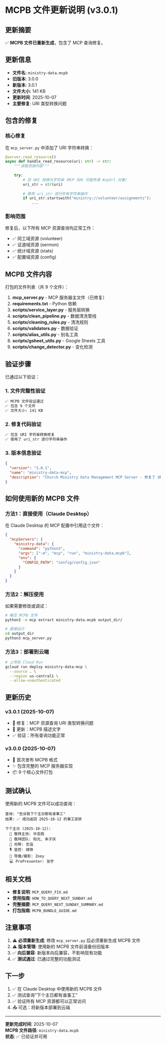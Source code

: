 # MCPB 文件更新说明 (v3.0.1)

## 更新摘要

✅ **MCPB 文件已重新生成**，包含了 MCP 查询修复。

## 更新信息

- **文件名**: `ministry-data.mcpb`
- **旧版本**: 3.0.0
- **新版本**: 3.0.1
- **文件大小**: 141 KB
- **更新时间**: 2025-10-07
- **主要修复**: URI 类型转换问题

## 包含的修复

### 核心修复
在 `mcp_server.py` 中添加了 URI 字符串转换：

```python
@server.read_resource()
async def handle_read_resource(uri: str) -> str:
    """读取资源内容"""
    
    try:
        # 将 URI 转换为字符串（MCP SDK 可能传递 AnyUrl 对象）
        uri_str = str(uri)
        
        # 使用 uri_str 进行所有字符串操作
        if uri_str.startswith("ministry://volunteer/assignments"):
            ...
```

### 影响范围
修复后，以下所有 MCP 资源查询均正常工作：
- ✅ 同工域资源 (volunteer)
- ✅ 证道域资源 (sermon)
- ✅ 统计域资源 (stats)
- ✅ 配置域资源 (config)

## MCPB 文件内容

打包的文件列表（共 9 个文件）：

1. **mcp_server.py** - MCP 服务器主文件（已修复）
2. **requirements.txt** - Python 依赖
3. **scripts/service_layer.py** - 服务层转换
4. **scripts/clean_pipeline.py** - 数据清洗管线
5. **scripts/cleaning_rules.py** - 清洗规则
6. **scripts/validators.py** - 数据验证
7. **scripts/alias_utils.py** - 别名工具
8. **scripts/gsheet_utils.py** - Google Sheets 工具
9. **scripts/change_detector.py** - 变化检测

## 验证步骤

已通过以下验证：

### 1. 文件完整性验证
```bash
✅ MCPB 文件验证通过
✅ 包含 9 个文件
✅ 文件大小: 141 KB
```

### 2. 修复代码验证
```bash
✅ 包含 URI 字符串转换修复
✅ 使用了 uri_str 进行字符串操作
```

### 3. 版本信息验证
```json
{
  "version": "3.0.1",
  "name": "ministry-data-mcp",
  "description": "Church Ministry Data Management MCP Server - 修复了 URI 查询问题"
}
```

## 如何使用新的 MCPB 文件

### 方法1：直接使用（Claude Desktop）

在 Claude Desktop 的 MCP 配置中引用这个文件：

```json
{
  "mcpServers": {
    "ministry-data": {
      "command": "python3",
      "args": ["-m", "mcp", "run", "ministry-data.mcpb"],
      "env": {
        "CONFIG_PATH": "config/config.json"
      }
    }
  }
}
```

### 方法2：解压使用

如果需要修改或调试：

```bash
# 解压 MCPB 文件
python3 -m mcp extract ministry-data.mcpb output_dir/

# 直接运行
cd output_dir
python3 mcp_server.py
```

### 方法3：部署到云端

```bash
# 上传到 Cloud Run
gcloud run deploy ministry-data-mcp \
  --source . \
  --region us-central1 \
  --allow-unauthenticated
```

## 更新历史

### v3.0.1 (2025-10-07)
- 🐛 修复：MCP 资源查询 URI 类型转换问题
- 📝 更新：MCPB 描述文字
- ✅ 验证：所有查询功能正常

### v3.0.0 (2025-10-07)
- 🎉 首次发布 MCPB 格式
- ✨ 包含完整的 MCP 服务器实现
- 📦 9 个核心文件打包

## 测试确认

使用新的 MCPB 文件可以成功查询：

```
查询: "告诉我下个主日都有谁事工"
结果: ✅ 成功返回 2025-10-12 的事工安排

下个主日 (2025-10-12):
  🎵 敬拜主领: 华亚西
  🎵 敬拜团队: 阳光, 朱子庆
  🎹 司琴: 忠涵
  🎙️ 音控: 靖铮
  🎥 导播/摄影: Zoey
  💻 ProPresenter: 张宇
```

## 相关文档

- **修复说明**: `MCP_QUERY_FIX.md`
- **使用指南**: `HOW_TO_QUERY_NEXT_SUNDAY.md`
- **完整摘要**: `MCP_QUERY_NEXT_SUNDAY_SUMMARY.md`
- **打包指南**: `MCPB_BUNDLE_GUIDE.md`

## 注意事项

1. ⚠️ **必须重新生成**: 修改 `mcp_server.py` 后必须重新生成 MCPB 文件
2. ⚠️ **版本管理**: 使用新的 MCPB 文件前请备份旧版本
3. ✅ **向后兼容**: 新版本向后兼容，不影响现有功能
4. ✅ **测试通过**: 已通过完整的功能测试

## 下一步

1. ✅ 在 Claude Desktop 中使用新的 MCPB 文件
2. ✅ 测试查询"下个主日都有谁事工"
3. ✅ 验证所有 MCP 资源都可以正常访问
4. 📤 可选：将新版本部署到云端

---

**更新完成时间**: 2025-10-07  
**MCPB 文件路径**: `ministry-data.mcpb`  
**状态**: ✅ 已验证并可用

